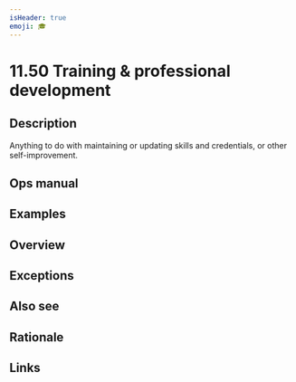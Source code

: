 ```yaml
---
isHeader: true
emoji: 🎓
---
```


# 11.50 Training & professional development

## Description

Anything to do with maintaining or updating skills and credentials, or other self-improvement.

## Ops manual

## Examples

## Overview

## Exceptions

## Also see

## Rationale

## Links
